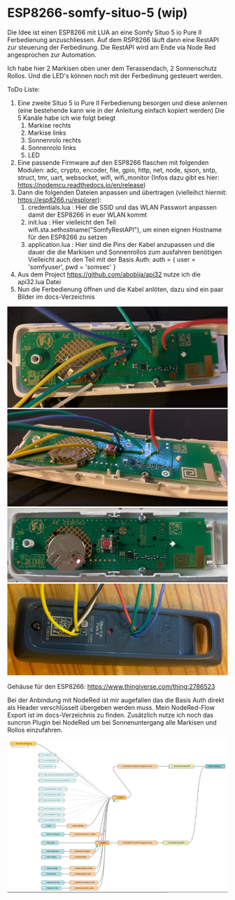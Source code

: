 # ESP8266-somfy-situo-5 (wip)

Die Idee ist einen ESP8266 mit LUA an eine Somfy Situo 5 io Pure II Ferbedienung anzuschliessen.
Auf dem RSP8266 läuft dann eine RestAPI zur steuerung der Ferbedinung.
Die RestAPI wird am Ende via Node Red angesprochen zur Automation.

Ich habe hier 2 Markisen oben uner dem Terassendach, 2 Sonnenschutz Rollos. Und die LED's können noch mit der Ferbedinung gesteuert werden.

ToDo Liste:
1. Eine zweite Situo 5 io Pure II Ferbedienung besorgen und diese anlernen (eine bestehende kann wie in der Anleitung einfach kopiert werden)
   Die 5 Kanäle habe ich wie folgt belegt
   1. Markise rechts
   2. Markise links
   3. Sonnenrolo rechts
   4. Sonnenrolo links
   5. LED
2. Eine passende Firmware auf den ESP8266 flaschen mit folgenden Modulen: adc, crypto, encoder, file, gpio, http, net, node, sjson, sntp, struct, tmr, uart, websocket, wifi, wifi_monitor  (Infos dazu gibt es hier: https://nodemcu.readthedocs.io/en/release)
3. Dann die folgenden Dateien anpassen und übertragen (vielleihct hiermit: https://esp8266.ru/esplorer):
   1. credentials.lua : Hier die SSID und das WLAN Passwort anpassen damit der ESP8266 in euer WLAN kommt
   2. init.lua : Hier vielleicht den Teil wifi.sta.sethostname("SomfyRestAPI"), um einen eignen Hostname für den ESP8266 zu setzen
   3. application.lua : Hier sind die Pins der Kabel anzupassen und die dauer die die Markisen und Sonnenrollos zum ausfahren benötigen
                        Vielleicht auch den Teil mit der Basis Auth: 
                        auth = {
                            user = 'somfyuser',
                            pwd  = 'somsec'
                        }
4. Aus dem Project https://github.com/abobija/api32 nutze ich die api32.lua Datei
5. Nun die Ferbedienung öffnen und die Kabel anlöten, dazu sind ein paar Bilder im docs-Verzeichnis

![Fernbedienung 1](/docs/Remote-1.jpg)
![Fernbedienung 2](/docs/Remote-2.jpg)
![Fernbedienung 3](/docs/Remote-3.jpg)
![Fernbedienung 4](/docs/Remote-4.jpg)

Gehäuse für den ESP8266: https://www.thingiverse.com/thing:2786523

Bei der Anbindung mit NodeRed ist mir augefallen das die Basis Auth direkt als Header verschlüsselt übergeben werden muss.
Mein NodeRed-Flow Export ist im docs-Verzeichnis zu finden. Zusätzlich nutze ich noch das suncron Plugin bei NodeRed um bei Sonnenuntergang alle Markisen und Rollos einzufahren.

![Node Red Flow](/docs/NodeRed-Somfy.jpg)

